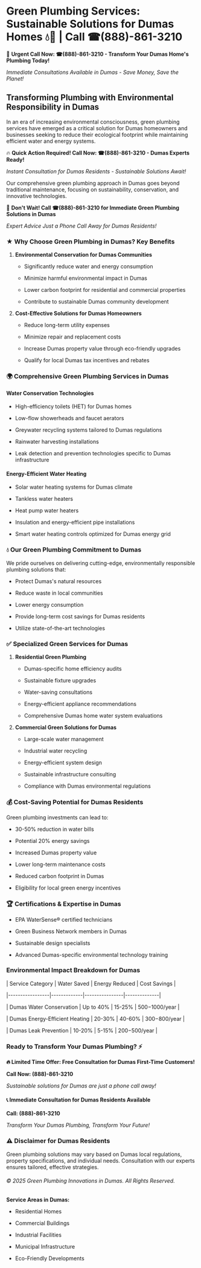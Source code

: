 # Green Plumbing Services: Sustainable Solutions for Dumas Homes 💧🌿 | Call ☎(888)-861-3210

🚨 **Urgent Call Now: ☎(888)-861-3210 - Transform Your Dumas Home's Plumbing Today!**
*Immediate Consultations Available in Dumas - Save Money, Save the Planet!*

## Transforming Plumbing with Environmental Responsibility in Dumas

In an era of increasing environmental consciousness, green plumbing services have emerged as a critical solution for Dumas homeowners and businesses seeking to reduce their ecological footprint while maintaining efficient water and energy systems. 

🔥 **Quick Action Required! Call Now: ☎(888)-861-3210 - Dumas Experts Ready!**
*Instant Consultation for Dumas Residents - Sustainable Solutions Await!*

Our comprehensive green plumbing approach in Dumas goes beyond traditional maintenance, focusing on sustainability, conservation, and innovative technologies.

🚨 **Don't Wait! Call ☎(888)-861-3210 for Immediate Green Plumbing Solutions in Dumas**
*Expert Advice Just a Phone Call Away for Dumas Residents!*

### ★ Why Choose Green Plumbing in Dumas? Key Benefits

1. **Environmental Conservation for Dumas Communities** 
   - Significantly reduce water and energy consumption
   - Minimize harmful environmental impact in Dumas
   - Lower carbon footprint for residential and commercial properties
   - Contribute to sustainable Dumas community development

2. **Cost-Effective Solutions for Dumas Homeowners** 
   - Reduce long-term utility expenses
   - Minimize repair and replacement costs
   - Increase Dumas property value through eco-friendly upgrades
   - Qualify for local Dumas tax incentives and rebates

### 🌍 Comprehensive Green Plumbing Services in Dumas

#### Water Conservation Technologies
- High-efficiency toilets (HET) for Dumas homes
- Low-flow showerheads and faucet aerators
- Greywater recycling systems tailored to Dumas regulations
- Rainwater harvesting installations
- Leak detection and prevention technologies specific to Dumas infrastructure

#### Energy-Efficient Water Heating
- Solar water heating systems for Dumas climate
- Tankless water heaters
- Heat pump water heaters
- Insulation and energy-efficient pipe installations
- Smart water heating controls optimized for Dumas energy grid

### 💧 Our Green Plumbing Commitment to Dumas

We pride ourselves on delivering cutting-edge, environmentally responsible plumbing solutions that:
- Protect Dumas's natural resources
- Reduce waste in local communities
- Lower energy consumption
- Provide long-term cost savings for Dumas residents
- Utilize state-of-the-art technologies

### ✅ Specialized Green Services for Dumas

1. **Residential Green Plumbing**
   - Dumas-specific home efficiency audits
   - Sustainable fixture upgrades
   - Water-saving consultations
   - Energy-efficient appliance recommendations
   - Comprehensive Dumas home water system evaluations

2. **Commercial Green Solutions for Dumas**
   - Large-scale water management
   - Industrial water recycling
   - Energy-efficient system design
   - Sustainable infrastructure consulting
   - Compliance with Dumas environmental regulations

### 💰 Cost-Saving Potential for Dumas Residents

Green plumbing investments can lead to:
- 30-50% reduction in water bills
- Potential 20% energy savings
- Increased Dumas property value
- Lower long-term maintenance costs
- Reduced carbon footprint in Dumas
- Eligibility for local green energy incentives

### 🏆 Certifications & Expertise in Dumas

- EPA WaterSense® certified technicians
- Green Business Network members in Dumas
- Sustainable design specialists
- Advanced Dumas-specific environmental technology training

### Environmental Impact Breakdown for Dumas

| Service Category | Water Saved | Energy Reduced | Cost Savings |
|-----------------|-------------|----------------|--------------|
| Dumas Water Conservation | Up to 40% | 15-25% | $500-$1000/year |
| Dumas Energy-Efficient Heating | 20-30% | 40-60% | $300-$800/year |
| Dumas Leak Prevention | 10-20% | 5-15% | $200-$500/year |

### Ready to Transform Your Dumas Plumbing? ⚡

**🔥 Limited Time Offer: Free Consultation for Dumas First-Time Customers!**

**Call Now: (888)-861-3210**
*Sustainable solutions for Dumas are just a phone call away!*

#### 📞 Immediate Consultation for Dumas Residents Available

**Call: (888)-861-3210**
*Transform Your Dumas Plumbing, Transform Your Future!*

### ⚠️ Disclaimer for Dumas Residents

Green plumbing solutions may vary based on Dumas local regulations, property specifications, and individual needs. Consultation with our experts ensures tailored, effective strategies.

###### © 2025 Green Plumbing Innovations in Dumas. All Rights Reserved.

**Service Areas in Dumas:** 
- Residential Homes
- Commercial Buildings
- Industrial Facilities
- Municipal Infrastructure
- Eco-Friendly Developments